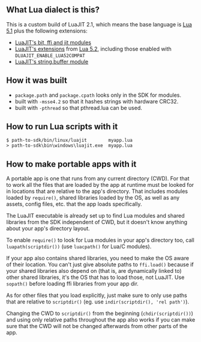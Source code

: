 
## What Lua dialect is this?

This is a custom build of LuaJIT 2.1, which means the base language is
[Lua 5.1](http://www.lua.org/manual/5.1/manual.html) plus the following
extensions:

 * [LuaJIT's bit, ffi and jit modules](http://luajit.org/extensions.html#modules)
 * [LuaJIT's extensions](http://luajit.org/extensions.html#lua52)
   from [Lua 5.2](http://www.lua.org/manual/5.2/manual.html),
   including those enabled with `DLUAJIT_ENABLE_LUA52COMPAT`
 * [LuaJIT's string.buffer module](https://htmlpreview.github.io/?https://github.com/LuaJIT/LuaJIT/blob/v2.1/doc/ext_buffer.html)

## How it was built

 * `package.path` and `package.cpath` looks only in the SDK for modules.
 * built with `-msse4.2` so that it hashes strings with hardware CRC32.
 * built with `-pthread` so that pthread.lua can be used.

## How to run Lua scripts with it

	$ path-to-sdk/bin/linux/luajit        myapp.lua
	> path-to-sdk\bin\windows\luajit.exe  myapp.lua

## How to make portable apps with it

A portable app is one that runs from any current directory (CWD).
For that to work all the files that are loaded by the app at runtime must be
looked for in locations that are relative to the app's directory. That
includes modules loaded by `require()`, shared libraries loaded by the OS,
as well as any assets, config files, etc. that the app loads specifically.

The LuaJIT executable is already set up to find Lua modules and shared
libraries from the SDK independent of CWD, but it doesn't know anything
about your app's directory layout.

To enable `require()` to look for Lua modules in your app's directory too,
call `luapath(scriptdir())` (use `luacpath()` for Lua/C modules).

If your app also contains shared libraries, you need to make the OS aware
of their location. You can't just give absolute paths to `ffi.load()`
because if your shared libraries also depend on (that is, are dynamically
linked to) other shared libraries, it's the OS that has to load those,
not LuaJIT. Use `sopath()` before loading ffi libraries from your app dir.

As for other files that you load explicitly, just make sure to only use paths
that are relative to `scriptdir()` (eg. use `indir(scriptdir(), 'rel path')`).

Changing the CWD to `scriptdir()` from the beginning (`chdir(scriptdir())`)
and using only relative paths throughout the app also works if you can make
sure that the CWD will not be changed afterwards from other parts of the app.
